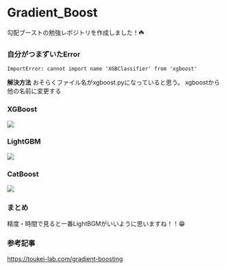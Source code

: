 # Gradient_Boost
勾配ブーストの勉強レポジトリを作成しました！☘️


### 自分がつまずいたError

```
ImportError: cannot import name 'XGBClassifier' from 'xgboost'
```

**解決方法**
おそらくファイル名がxgboost.pyになっていると思う。
xgboostから他の名前に変更する


### XGBoost

![](https://user-images.githubusercontent.com/52638834/90451750-7ae4a380-e127-11ea-9d8d-82007dac354d.png)


### LightGBM

![](https://user-images.githubusercontent.com/52638834/90457724-58f31d00-e137-11ea-9a21-5d3a6a854336.png)

### CatBoost
![](https://user-images.githubusercontent.com/52638834/90457731-5db7d100-e137-11ea-991e-9ca5abd935d4.png)


### まとめ
精度・時間で見ると一番LightBGMがいいように思いますね！！😁


### 参考記事
https://toukei-lab.com/gradient-boosting
